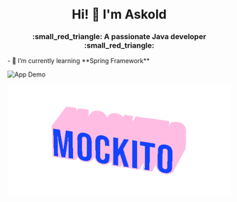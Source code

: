 <h1 align="center">Hi! 👋 I'm Askold</h1>
<h3 align="center">:small_red_triangle: A passionate Java developer :small_red_triangle:</h3>
- 🌱 I’m currently learning **Spring Framework**

![App Demo](assets/demo.gif)
<p align="center">
  <img src="assets/MockItO-rose.gif" alt="Mockito" width="600"/>
</p>
